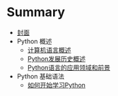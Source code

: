 # Summary

* [封面](README.md)
* Python 概述
  * [计算机语言概述](/computer-language-introduction.md)
  * [Python发展历史概述](pythonfa-zhan-li-shi-gai-shu.md)
  * [Python语言的应用领域和前景](python-gai-shu.md)
* Python 基础语法
  * [如何开始学习Python](python-ji-chu-yu-6cd55d.md)



